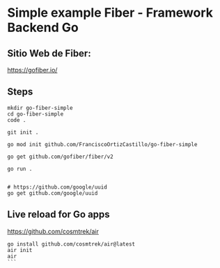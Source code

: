 # Simple example Fiber - Framework Backend Go

## Sitio Web de Fiber:
https://gofiber.io/

## Steps

```
mkdir go-fiber-simple 
cd go-fiber-simple
code .

git init .   

go mod init github.com/FranciscoOrtizCastillo/go-fiber-simple

go get github.com/gofiber/fiber/v2

go run .


# https://github.com/google/uuid
go get github.com/google/uuid

```

## Live reload for Go apps
https://github.com/cosmtrek/air

````
go install github.com/cosmtrek/air@latest
air init
air
```